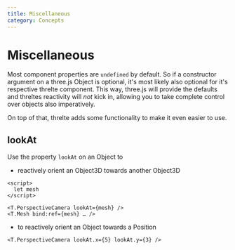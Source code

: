 ```yaml
---
title: Miscellaneous
category: Concepts
---
```


# Miscellaneous

Most component properties are `undefined` by default. So if a constructor argument on a three.js Object is optional, it's most likely also optional for it's respective threlte component. This way, three.js will provide the defaults and threltes reactivity will _not_ kick in, allowing you to take complete control over objects also imperatively.

On top of that, threlte adds some functionality to make it even easier to use.

## lookAt

Use the property `lookAt` on an Object to

- reactively orient an Object3D towards another Object3D

```svelte
<script>
  let mesh
</script>

<T.PerspectiveCamera lookAt={mesh} />
<T.Mesh bind:ref={mesh} … />
```

- to reactively orient an Object towards a Position

```svelte
<T.PerspectiveCamera lookAt.x={5} lookAt.y={3} />
```
